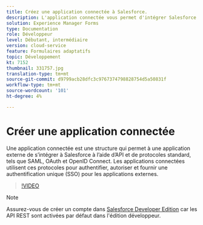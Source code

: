 ```yaml
---
title: Créez une application connectée à Salesforce.
description: L'application connectée vous permet d'intégrer Salesforce à des applications tierces telles que AEM Forms avec Salesforce.
solution: Experience Manager Forms
type: Documentation
role: Développeur
level: Débutant, intermédiaire
version: cloud-service
feature: Formulaires adaptatifs
topic: Développement
kt: 7152
thumbnail: 331757.jpg
translation-type: tm+mt
source-git-commit: d9799acb28dfc3c9767374798828754d5a50831f
workflow-type: tm+mt
source-wordcount: '101'
ht-degree: 4%

---
```



# Créer une application connectée

Une application connectée est une structure qui permet à une application externe de s’intégrer à Salesforce à l’aide d’API et de protocoles standard, tels que SAML, OAuth et OpenID Connect. Les applications connectées utilisent ces protocoles pour authentifier, autoriser et fournir une authentification unique (SSO) pour les applications externes.

>[!VIDEO](https://video.tv.adobe.com/v/331757?quality=12&learn=on)

>[!NOTE]
>Assurez-vous de créer un compte dans [Salesforce Developer Edition](https://developer.salesforce.com/signup) car les API REST sont activées par défaut dans l&#39;édition développeur.
